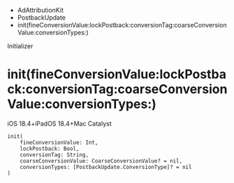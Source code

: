 

- AdAttributionKit
- PostbackUpdate
-  init(fineConversionValue:lockPostback:conversionTag:coarseConversionValue:conversionTypes:) 

Initializer

# init(fineConversionValue:lockPostback:conversionTag:coarseConversionValue:conversionTypes:)

iOS 18.4+iPadOS 18.4+Mac Catalyst

``` source
init(
    fineConversionValue: Int,
    lockPostback: Bool,
    conversionTag: String,
    coarseConversionValue: CoarseConversionValue? = nil,
    conversionTypes: [PostbackUpdate.ConversionType]? = nil
)
```

